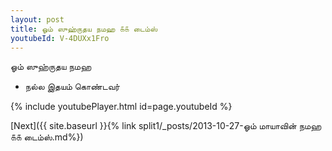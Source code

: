 ```yaml
---
layout: post
title: ஓம் ஸுஹ்ருதய நமஹ ௧௧ டைம்ஸ்
youtubeId: V-4DUXx1Fro
---
```

 
 
 ஓம் ஸுஹ்ருதய நமஹ  
 
 -  நல்ல இதயம் கொண்டவர் 
 
  
 
  
 
 
 
 
 
 


{% include youtubePlayer.html id=page.youtubeId %}
 
[Next]({{ site.baseurl }}{% link  split1/_posts/2013-10-27-ஓம் மாயாவின் நமஹ ௧௧ டைம்ஸ்.md%})
 
